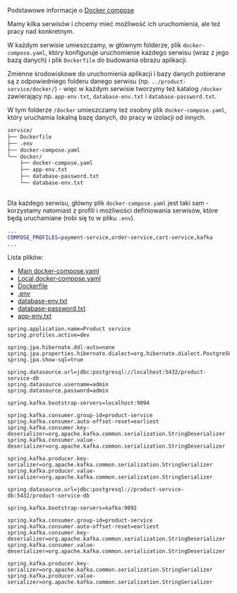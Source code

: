 Podstawowe informacje o [Docker compose](../docker/notes2.md)

Mamy kilka serwisów i chcemy mieć możliwość ich uruchomienia, ale też pracy nad konkretnym. 

W każdym serwisie umieszczamy, w głównym folderze, plik `docker-compose.yaml`, który konfiguruje uruchomienie każdego serwisu (wraz z jego bazą danych) i plik `Dockerfile` do budowania obrazu aplikacji. 

Zmienne środowiskowe do uruchomienia aplikacji i bazy danych pobierane są z odpowiedniego folderu danego serwisu (np. `../product-service/docker/`) - więc w każdym serwisie tworzymy też katalog `/docker` zawierający np. `app-env.txt`, `database-env.txt` i `database-password.txt`. 

W tym folderze `/docker` umieszczamy też osobny plik `docker-compose.yaml`, który uruchamia lokalną bazę danych, do pracy w izolacji od innych. 

```bash
service/
├── Dockerfile
├── .env
├── docker-compose.yaml
└── docker/
    ├── docker-compose.yaml
    ├── app-env.txt
    ├── database-password.txt
    └── database-env.txt
    
```

Dla każdego serwisu, główny plik `docker-compose.yaml` jest taki sam - korzystamy natomiast z profili i możliwości definiowania serwisów, które będą uruchamiane (robi się to w pliku `.env`). 

```bash
...
COMPOSE_PROFILES=payment-service,order-service,cart-service,kafka
...
```

Lista plików: 

- [Main docker-compose.yaml](docker-structure/docker-compose-main.yaml)
- [Local docker-compose.yaml](docker-structure/docker-compose-local.yml)
- [Dockerfile](docker-structure/Dockerfile)
- [.env](docker-structure/env.txt)
- [database-env.txt](docker-structure/database-env.txt)
- [database-password.txt](docker-structure/database-password.txt)
- [app-env.txt](docker-structure/app-env.txt)

```properties title="application.properties"
spring.application.name=Product service
spring.profiles.active=dev

spring.jpa.hibernate.ddl-auto=none
spring.jpa.properties.hibernate.dialect=org.hibernate.dialect.PostgreSQLDialect
spring.jpa.show-sql=true
```

```properties title="application-dev.properties"
spring.datasource.url=jdbc:postgresql://localhost:5432/product-service-db
spring.datasource.username=admin
spring.datasource.password=admin

spring.kafka.bootstrap-servers=localhost:9094

spring.kafka.consumer.group-id=product-service
spring.kafka.consumer.auto-offset-reset=earliest
spring.kafka.consumer.key-deserializer=org.apache.kafka.common.serialization.StringDeserializer
spring.kafka.consumer.value-deserializer=org.apache.kafka.common.serialization.StringDeserializer

spring.kafka.producer.key-serializer=org.apache.kafka.common.serialization.StringSerializer
spring.kafka.producer.value-serializer=org.apache.kafka.common.serialization.StringSerializer
```

```properties title="application-compose.properties"
spring.datasource.url=jdbc:postgresql://product-service-db:5432/product-service-db

spring.kafka.bootstrap-servers=kafka:9092

spring.kafka.consumer.group-id=product-service
spring.kafka.consumer.auto-offset-reset=earliest
spring.kafka.consumer.key-deserializer=org.apache.kafka.common.serialization.StringDeserializer
spring.kafka.consumer.value-deserializer=org.apache.kafka.common.serialization.StringDeserializer

spring.kafka.producer.key-serializer=org.apache.kafka.common.serialization.StringSerializer
spring.kafka.producer.value-serializer=org.apache.kafka.common.serialization.StringSerializer
```
